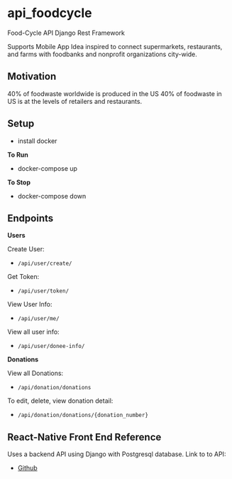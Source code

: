 # api_foodcycle
Food-Cycle API Django Rest Framework

Supports Mobile App Idea inspired to connect supermarkets, restaurants, and farms with foodbanks and nonprofit organizations city-wide.

## Motivation 
40% of foodwaste worldwide is produced in the US
40% of foodwaste in US is at the levels of retailers and restaurants. 

## Setup 
- install docker

**To Run**
- docker-compose up 

**To Stop**
- docker-compose down

## Endpoints 
**Users**

Create User:

- ```/api/user/create/```

Get Token:

- ```/api/user/token/```

View User Info:

- ```/api/user/me/```

View all user info:

- ```/api/user/donee-info/```

**Donations**

View all Donations:

- ```/api/donation/donations```

To edit, delete, view donation detail:

- ```/api/donation/donations/{donation_number}```

## React-Native Front End Reference 
Uses a backend API using Django with Postgresql database. 
Link to to API:
- [Github](https://github.com/hertweckhr1/FoodCycle_Expo)
